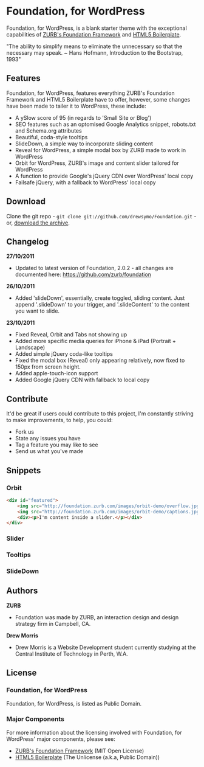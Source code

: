 # Foundation, for WordPress

Foundation, for WordPress, is a blank starter theme with the exceptional capabilities of [ZURB's Foundation Framework](http://foundation.zurb.com/) and [HTML5 Boilerplate](http://html5boilerplate.com/).

"The ability to simplify means to eliminate the unnecessary so that the necessary may speak. ~ Hans Hofmann, Introduction to the Bootstrap, 1993"

## Features

Foundation, for WordPress, features everything ZURB's Foundation Framework and HTML5 Boilerplate have to offer, however, some changes have been made to tailer it to WordPress, these include:

* A ySlow score of 95 (in regards to 'Small Site or Blog')
* SEO features such as an optomised Google Analytics snippet, robots.txt and Schema.org attributes
* Beautiful, coda-style tooltips
* SlideDown, a simple way to incorporate sliding content
* Reveal for WordPress, a simple modal box by ZURB made to work in WordPress
* Orbit for WordPress, ZURB's image and content slider tailored for WordPress
* A function to provide Google's jQuery CDN over WordPress' local copy
* Failsafe jQuery, with a fallback to WordPress' local copy

## Download

Clone the git repo - `git clone git://github.com/drewsymo/Foundation.git` - or, [download the archive](https://github.com/drewsymo/Foundation/zipball/master). 

## Changelog

**27/10/2011**

+ Updated to latest version of Foundation, 2.0.2 - all changes are documented here: https://github.com/zurb/foundation

**26/10/2011**

+ Added 'slideDown', essentially, create toggled, sliding content. Just append '.slideDown' to your trigger, and '.slideContent' to the content you want to slide.

**23/10/2011**

+ Fixed Reveal, Orbit and Tabs not showing up
+ Added more specific media queries for iPhone & iPad (Portrait + Landscape)
+ Added simple jQuery coda-like tooltips
+ Fixed the modal box (Reveal) only appearing relatively, now fixed to 150px from screen height.
+ Added apple-touch-icon support
+ Added Google jQuery CDN with fallback to local copy

## Contribute

It'd be great if users could contribute to this project, I'm constantly striving to make improvements, to help, you could:

* Fork us
* State any issues you have
* Tag a feature you may like to see
* Send us what you've made

## Snippets

### Orbit

```HTML
<div id="featured"> 
	<img src="http://foundation.zurb.com/images/orbit-demo/overflow.jpg" alt="Overflow: Hidden No More" />
	<img src="http://foundation.zurb.com/images/orbit-demo/captions.jpg"  alt="HTML Captions" />
	<div><p>I'm content inside a slider.</p></div>
</div>
```

### Slider

### Tooltips

### SlideDown


## Authors

**ZURB**

+ Foundation was made by ZURB, an interaction design and design strategy firm in Campbell, CA.

**Drew Morris**

+ Drew Morris is a Website Development student currently studying at the Central Institute of Technology in Perth, W.A.

## License

### Foundation, for WordPress

Foundation, for WordPress, is listed as Public Domain.

### Major Components

For more information about the licensing involved with Foundation, for WordPress' major components, please see:

* [ZURB's Foundation Framework](http://foundation.zurb.com/) (MIT Open License)
* [HTML5 Boilerplate](http://html5boilerplate.com/) (The Unlicense (a.k.a, Public Domain))

